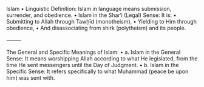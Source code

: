 Islam
 • Linguistic Definition:
Islam in language means submission, surrender, and obedience.
 • Islam in the Shar‘i (Legal) Sense:
It is:
 • Submitting to Allah through Tawḥīd (monotheism),
 • Yielding to Him through obedience,
 • And disassociating from shirk (polytheism) and its people.

⸻

The General and Specific Meanings of Islam:
 • a. Islam in the General Sense:
It means worshipping Allah according to what He legislated, from the time He sent messengers until the Day of Judgment.
 • b. Islam in the Specific Sense:
It refers specifically to what Muhammad (peace be upon him) was sent with.